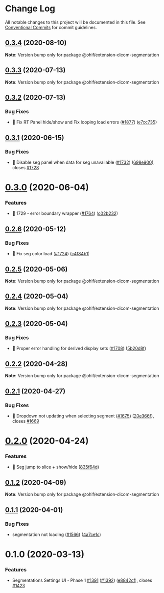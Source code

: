 # Change Log

All notable changes to this project will be documented in this file.
See [Conventional Commits](https://conventionalcommits.org) for commit guidelines.

## [0.3.4](https://github.com/OHIF/Viewers/compare/@ohif/extension-dicom-segmentation@0.3.3...@ohif/extension-dicom-segmentation@0.3.4) (2020-08-10)

**Note:** Version bump only for package @ohif/extension-dicom-segmentation





## [0.3.3](https://github.com/OHIF/Viewers/compare/@ohif/extension-dicom-segmentation@0.3.2...@ohif/extension-dicom-segmentation@0.3.3) (2020-07-13)

**Note:** Version bump only for package @ohif/extension-dicom-segmentation





## [0.3.2](https://github.com/OHIF/Viewers/compare/@ohif/extension-dicom-segmentation@0.3.1...@ohif/extension-dicom-segmentation@0.3.2) (2020-07-13)


### Bug Fixes

* 🐛 Fix RT Panel hide/show and Fix looping load errors ([#1877](https://github.com/OHIF/Viewers/issues/1877)) ([e7cc735](https://github.com/OHIF/Viewers/commit/e7cc735c03d02eeb0d3af4ba02c15ed4f81bbec2))





## [0.3.1](https://github.com/OHIF/Viewers/compare/@ohif/extension-dicom-segmentation@0.3.0...@ohif/extension-dicom-segmentation@0.3.1) (2020-06-15)


### Bug Fixes

* 🐛 Disable seg panel when data for seg unavailable ([#1732](https://github.com/OHIF/Viewers/issues/1732)) ([698e900](https://github.com/OHIF/Viewers/commit/698e900b85121d3c2a46747c443ef69fb7a8c95b)), closes [#1728](https://github.com/OHIF/Viewers/issues/1728)





# [0.3.0](https://github.com/OHIF/Viewers/compare/@ohif/extension-dicom-segmentation@0.2.6...@ohif/extension-dicom-segmentation@0.3.0) (2020-06-04)


### Features

* 🎸 1729 - error boundary wrapper ([#1764](https://github.com/OHIF/Viewers/issues/1764)) ([c02b232](https://github.com/OHIF/Viewers/commit/c02b232b0cc24f38af5d5e3831d987d048e60ada))





## [0.2.6](https://github.com/OHIF/Viewers/compare/@ohif/extension-dicom-segmentation@0.2.5...@ohif/extension-dicom-segmentation@0.2.6) (2020-05-12)


### Bug Fixes

* 🐛 Fix seg color load ([#1724](https://github.com/OHIF/Viewers/issues/1724)) ([c4f84b1](https://github.com/OHIF/Viewers/commit/c4f84b1174d04ba84d37ed89b6d7ab541be28181))





## [0.2.5](https://github.com/OHIF/Viewers/compare/@ohif/extension-dicom-segmentation@0.2.4...@ohif/extension-dicom-segmentation@0.2.5) (2020-05-06)

**Note:** Version bump only for package @ohif/extension-dicom-segmentation





## [0.2.4](https://github.com/OHIF/Viewers/compare/@ohif/extension-dicom-segmentation@0.2.3...@ohif/extension-dicom-segmentation@0.2.4) (2020-05-04)

**Note:** Version bump only for package @ohif/extension-dicom-segmentation





## [0.2.3](https://github.com/OHIF/Viewers/compare/@ohif/extension-dicom-segmentation@0.2.2...@ohif/extension-dicom-segmentation@0.2.3) (2020-05-04)


### Bug Fixes

* 🐛 Proper error handling for derived display sets ([#1708](https://github.com/OHIF/Viewers/issues/1708)) ([5b20d8f](https://github.com/OHIF/Viewers/commit/5b20d8f323e4b3ef9988f2f2ab672d697b6da409))





## [0.2.2](https://github.com/OHIF/Viewers/compare/@ohif/extension-dicom-segmentation@0.2.1...@ohif/extension-dicom-segmentation@0.2.2) (2020-04-28)

**Note:** Version bump only for package @ohif/extension-dicom-segmentation





## [0.2.1](https://github.com/OHIF/Viewers/compare/@ohif/extension-dicom-segmentation@0.2.0...@ohif/extension-dicom-segmentation@0.2.1) (2020-04-27)


### Bug Fixes

* 🐛 Dropdown not updating when selecting segment ([#1675](https://github.com/OHIF/Viewers/issues/1675)) ([20e366f](https://github.com/OHIF/Viewers/commit/20e366ffbd76781f48dc99c9f59e24b255b5e5df)), closes [#1669](https://github.com/OHIF/Viewers/issues/1669)





# [0.2.0](https://github.com/OHIF/Viewers/compare/@ohif/extension-dicom-segmentation@0.1.2...@ohif/extension-dicom-segmentation@0.2.0) (2020-04-24)


### Features

* 🎸 Seg jump to slice + show/hide ([835f64d](https://github.com/OHIF/Viewers/commit/835f64d47a9994f6a25aaf3941a4974e215e7e7f))





## [0.1.2](https://github.com/OHIF/Viewers/compare/@ohif/extension-dicom-segmentation@0.1.1...@ohif/extension-dicom-segmentation@0.1.2) (2020-04-09)

**Note:** Version bump only for package @ohif/extension-dicom-segmentation





## [0.1.1](https://github.com/OHIF/Viewers/compare/@ohif/extension-dicom-segmentation@0.1.0...@ohif/extension-dicom-segmentation@0.1.1) (2020-04-01)


### Bug Fixes

* segmentation not loading ([#1566](https://github.com/OHIF/Viewers/issues/1566)) ([4a7ce1c](https://github.com/OHIF/Viewers/commit/4a7ce1c09324d74c61048393e3a2427757e4001a))





# 0.1.0 (2020-03-13)


### Features

* Segmentations Settings UI - Phase 1 [#1391](https://github.com/OHIF/Viewers/issues/1391) ([#1392](https://github.com/OHIF/Viewers/issues/1392)) ([e8842cf](https://github.com/OHIF/Viewers/commit/e8842cf8aebde98db7fc123e4867c8288552331f)), closes [#1423](https://github.com/OHIF/Viewers/issues/1423)
